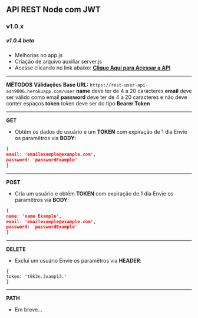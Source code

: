 
## API REST Node com JWT

### v1.0.x

##### v1.0.4 beta

- Melhorias no app.js
- Criação de arquivo auxiliar server.js
- Acesse clicando no link abaixo:
**[Clique Aqui para Acessar a API](https://rest-user-api-asn9006.herokuapp.com/ "Clique Aqui para Acessar a API")**
------------
**MÉTODOS**
**Válidações**
**Base URL:** `https://rest-user-api-asn9006.herokuapp.com/user`
**name** deve ter de 4 a 20 caracteres
**email** deve ser válido como email
**password** deve ter de 4 a 20 caracteres e não deve conter espaços
**token** token deve ser do tipo **Bearer Token**

------------

**GET**
- Obtêm os dados do usuário e um **TOKEN** com expiração de 1 dia
Envie os paramêtros via **BODY**:
```json
{
email: 'emailexample@example.com',
password: 'passwordExample'
}
```
------------

**POST**
- Cria um usuário e obtêm **TOKEN** com expiração de 1 dia
Envie os paramêtros via **BODY**:
```json
{
name: 'name Example',
email: 'emailexample@example.com',
password: 'passwordExample'
}
```

------------

**DELETE**
- Exclui um usuário
Envie os paramêtros via **HEADER**:
```
{
token: 't0k3n.3xamp13.'
}
```
------------

**PATH**
- Em breve...